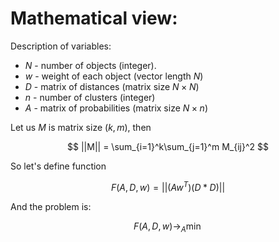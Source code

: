 # Mathematical view:

Description of variables:
- $N$ - number of objects (integer).
- $w$ - weight of each object (vector length $N$)
- $D$ - matrix of distances (matrix size $N\times N$)
- $n$ - number of clusters (integer)
- $A$ - matrix of probabilities (matrix size $N\times n$)


Let us $M$ is matrix size $(k, m)$, then 

$$
    ||M|| = \sum_{i=1}^k\sum_{j=1}^m M_{ij}^2
$$

So let's define function

$$
    F(A, D, w) = ||(Aw^T)(D*D)||
$$


And the problem is:

$$
    F(A, D, w)\to_A\min
$$
